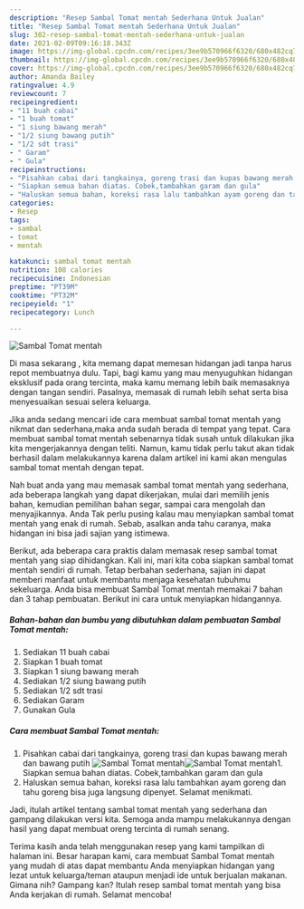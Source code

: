 ```yaml
---
description: "Resep Sambal Tomat mentah Sederhana Untuk Jualan"
title: "Resep Sambal Tomat mentah Sederhana Untuk Jualan"
slug: 302-resep-sambal-tomat-mentah-sederhana-untuk-jualan
date: 2021-02-09T09:16:18.343Z
image: https://img-global.cpcdn.com/recipes/3ee9b570966f6320/680x482cq70/sambal-tomat-mentah-foto-resep-utama.jpg
thumbnail: https://img-global.cpcdn.com/recipes/3ee9b570966f6320/680x482cq70/sambal-tomat-mentah-foto-resep-utama.jpg
cover: https://img-global.cpcdn.com/recipes/3ee9b570966f6320/680x482cq70/sambal-tomat-mentah-foto-resep-utama.jpg
author: Amanda Bailey
ratingvalue: 4.9
reviewcount: 7
recipeingredient:
- "11 buah cabai"
- "1 buah tomat"
- "1 siung bawang merah"
- "1/2 siung bawang putih"
- "1/2 sdt trasi"
- " Garam"
- " Gula"
recipeinstructions:
- "Pisahkan cabai dari tangkainya, goreng trasi dan kupas bawang merah dan bawang putih"
- "Siapkan semua bahan diatas. Cobek,tambahkan garam dan gula"
- "Haluskan semua bahan, koreksi rasa lalu tambahkan ayam goreng dan tahu goreng bisa juga langsung dipenyet. Selamat menikmati."
categories:
- Resep
tags:
- sambal
- tomat
- mentah

katakunci: sambal tomat mentah 
nutrition: 108 calories
recipecuisine: Indonesian
preptime: "PT39M"
cooktime: "PT32M"
recipeyield: "1"
recipecategory: Lunch

---
```



![Sambal Tomat mentah](https://img-global.cpcdn.com/recipes/3ee9b570966f6320/680x482cq70/sambal-tomat-mentah-foto-resep-utama.jpg)

Di masa  sekarang , kita memang dapat memesan hidangan jadi tanpa harus repot membuatnya dulu. Tapi, bagi kamu yang mau menyuguhkan hidangan eksklusif pada orang tercinta, maka kamu memang lebih baik memasaknya dengan tangan sendiri. Pasalnya, memasak di rumah lebih sehat serta bisa menyesuaikan sesuai selera keluarga.

Jika anda sedang mencari ide cara membuat sambal tomat mentah yang nikmat dan sederhana,maka anda sudah berada di tempat yang tepat. Cara membuat sambal tomat mentah  sebenarnya tidak susah untuk dilakukan jika kita mengerjakannya dengan teliti. Namun, kamu tidak perlu takut akan tidak berhasil dalam melakukannya 
karena dalam artikel ini kami akan mengulas sambal tomat mentah dengan tepat.  



Nah buat anda yang mau memasak sambal tomat mentah yang sederhana, ada beberapa langkah yang dapat dikerjakan, mulai dari memilih jenis bahan, kemudian pemilihan bahan segar, sampai cara mengolah dan menyajikannya. Anda Tak perlu pusing kalau mau menyiapkan sambal tomat mentah yang enak di rumah. Sebab, asalkan anda  tahu caranya, maka hidangan ini bisa jadi sajian yang istimewa.

Berikut, ada beberapa cara praktis  dalam memasak resep sambal tomat mentah yang siap dihidangkan. Kali ini, mari kita coba siapkan sambal tomat mentah sendiri di rumah. Tetap berbahan sederhana, sajian ini dapat memberi manfaat untuk membantu menjaga kesehatan tubuhmu sekeluarga. Anda bisa membuat Sambal Tomat mentah memakai 7 bahan dan 3 tahap pembuatan. Berikut ini cara untuk menyiapkan hidangannya.

<!--inarticleads1-->

##### Bahan-bahan dan bumbu yang dibutuhkan dalam pembuatan Sambal Tomat mentah:

1. Sediakan 11 buah cabai
1. Siapkan 1 buah tomat
1. Siapkan 1 siung bawang merah
1. Sediakan 1/2 siung bawang putih
1. Sediakan 1/2 sdt trasi
1. Sediakan  Garam
1. Gunakan  Gula




<!--inarticleads2-->

##### Cara membuat Sambal Tomat mentah:

1. Pisahkan cabai dari tangkainya, goreng trasi dan kupas bawang merah dan bawang putih
<img src="https://img-global.cpcdn.com/steps/6271345b0be1e124/160x128cq70/sambal-tomat-mentah-langkah-memasak-1-foto.jpg" alt="Sambal Tomat mentah"><img src="https://img-global.cpcdn.com/steps/2a8a0be89a141356/160x128cq70/sambal-tomat-mentah-langkah-memasak-1-foto.jpg" alt="Sambal Tomat mentah">1. Siapkan semua bahan diatas. Cobek,tambahkan garam dan gula
1. Haluskan semua bahan, koreksi rasa lalu tambahkan ayam goreng dan tahu goreng bisa juga langsung dipenyet. Selamat menikmati.




Jadi, itulah artikel tentang  sambal tomat mentah  yang sederhana dan gampang dilakukan versi kita. Semoga anda mampu melakukannya dengan hasil yang dapat membuat oreng tercinta di rumah senang. 

Terima kasih anda telah menggunakan resep yang kami tampilkan di halaman ini. Besar harapan kami, cara membuat  Sambal Tomat mentah yang mudah di atas dapat membantu Anda menyiapkan hidangan yang lezat untuk keluarga/teman ataupun menjadi ide untuk berjualan makanan. Gimana nih? Gampang kan? Itulah resep sambal tomat mentah yang bisa Anda kerjakan di rumah. Selamat mencoba!

